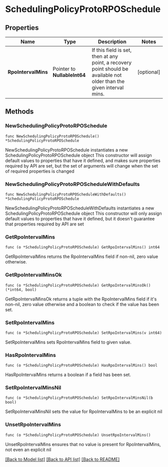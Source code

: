 # SchedulingPolicyProtoRPOSchedule

## Properties

Name | Type | Description | Notes
------------ | ------------- | ------------- | -------------
**RpoIntervalMins** | Pointer to **NullableInt64** | If this field is set, then at any point, a recovery point should be available not older than the given interval mins. | [optional] 

## Methods

### NewSchedulingPolicyProtoRPOSchedule

`func NewSchedulingPolicyProtoRPOSchedule() *SchedulingPolicyProtoRPOSchedule`

NewSchedulingPolicyProtoRPOSchedule instantiates a new SchedulingPolicyProtoRPOSchedule object
This constructor will assign default values to properties that have it defined,
and makes sure properties required by API are set, but the set of arguments
will change when the set of required properties is changed

### NewSchedulingPolicyProtoRPOScheduleWithDefaults

`func NewSchedulingPolicyProtoRPOScheduleWithDefaults() *SchedulingPolicyProtoRPOSchedule`

NewSchedulingPolicyProtoRPOScheduleWithDefaults instantiates a new SchedulingPolicyProtoRPOSchedule object
This constructor will only assign default values to properties that have it defined,
but it doesn't guarantee that properties required by API are set

### GetRpoIntervalMins

`func (o *SchedulingPolicyProtoRPOSchedule) GetRpoIntervalMins() int64`

GetRpoIntervalMins returns the RpoIntervalMins field if non-nil, zero value otherwise.

### GetRpoIntervalMinsOk

`func (o *SchedulingPolicyProtoRPOSchedule) GetRpoIntervalMinsOk() (*int64, bool)`

GetRpoIntervalMinsOk returns a tuple with the RpoIntervalMins field if it's non-nil, zero value otherwise
and a boolean to check if the value has been set.

### SetRpoIntervalMins

`func (o *SchedulingPolicyProtoRPOSchedule) SetRpoIntervalMins(v int64)`

SetRpoIntervalMins sets RpoIntervalMins field to given value.

### HasRpoIntervalMins

`func (o *SchedulingPolicyProtoRPOSchedule) HasRpoIntervalMins() bool`

HasRpoIntervalMins returns a boolean if a field has been set.

### SetRpoIntervalMinsNil

`func (o *SchedulingPolicyProtoRPOSchedule) SetRpoIntervalMinsNil(b bool)`

 SetRpoIntervalMinsNil sets the value for RpoIntervalMins to be an explicit nil

### UnsetRpoIntervalMins
`func (o *SchedulingPolicyProtoRPOSchedule) UnsetRpoIntervalMins()`

UnsetRpoIntervalMins ensures that no value is present for RpoIntervalMins, not even an explicit nil

[[Back to Model list]](../README.md#documentation-for-models) [[Back to API list]](../README.md#documentation-for-api-endpoints) [[Back to README]](../README.md)



